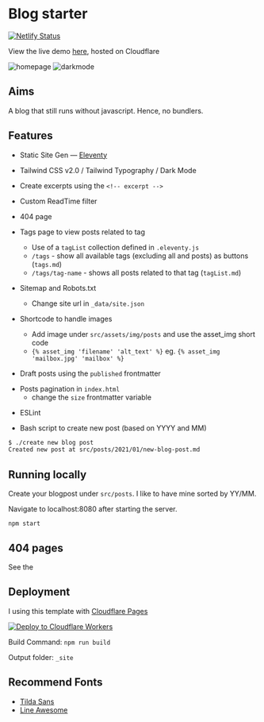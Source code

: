 # Blog starter

[![Netlify Status](https://api.netlify.com/api/v1/badges/a9b962b7-9df1-49db-9b40-e5fedbc8ba9e/deploy-status)](https://app.netlify.com/sites/eleventy-blog-starter/deploys)

View the live demo [here](https://eleventy.rongying.co/), hosted on Cloudflare

![homepage](blog-v2.png)
![darkmode](blog-dark.png)

## Aims
A blog that still runs without javascript. Hence, no bundlers. 


## Features
- Static Site Gen — [Eleventy](https://www.11ty.dev/)

- Tailwind CSS v2.0 / Tailwind Typography / Dark Mode

- Create excerpts using the `<!-- excerpt -->`

- Custom ReadTime filter

- 404 page

+ Tags page to view posts related to tag
  - Use of a `tagList` collection defined in `.eleventy.js`
  - `/tags` - show all available tags (excluding all and posts) as buttons (`tags.md`)
  - `/tags/tag-name` - shows all posts related to that tag (`tagList.md`)

+ Sitemap and Robots.txt 
  - Change site url in `_data/site.json`

+ Shortcode to handle images
  - Add image under `src/assets/img/posts` and use the asset_img short code
  - `{% asset_img 'filename' 'alt_text' %}` eg. `{% asset_img 'mailbox.jpg' 'mailbox' %}`

- Draft posts using the `published` frontmatter

+ Posts pagination in `index.html` 
  - change the `size` frontmatter variable
- ESLint

+ Bash script to create new post (based on YYYY and MM)
```bash
$ ./create new blog post
Created new post at src/posts/2021/01/new-blog-post.md
```


## Running locally

Create your blogpost under `src/posts`. I like to have mine sorted by YY/MM.

Navigate to localhost:8080 after starting the server.
```
npm start
```
## 404 pages

See the 

## Deployment
I using this template with [Cloudflare Pages](https://developers.cloudflare.com/pages/)

[![Deploy to Cloudflare Workers](https://deploy.workers.cloudflare.com/button)](https://deploy.workers.cloudflare.com/?url=https://github.com/dmitriyfourier/11ty-template-df)

Build Command: `npm run build`

Output folder: `_site`

## Recommend Fonts

- [Tilda Sans](https://tilda.cc/lp/tildasans/)
- [Line Awesome](https://icons8.com/line-awesome)


<!--
## Future Improvemeents

- [ ] Minification of assets
- [ ] Make next/prev posts
-->